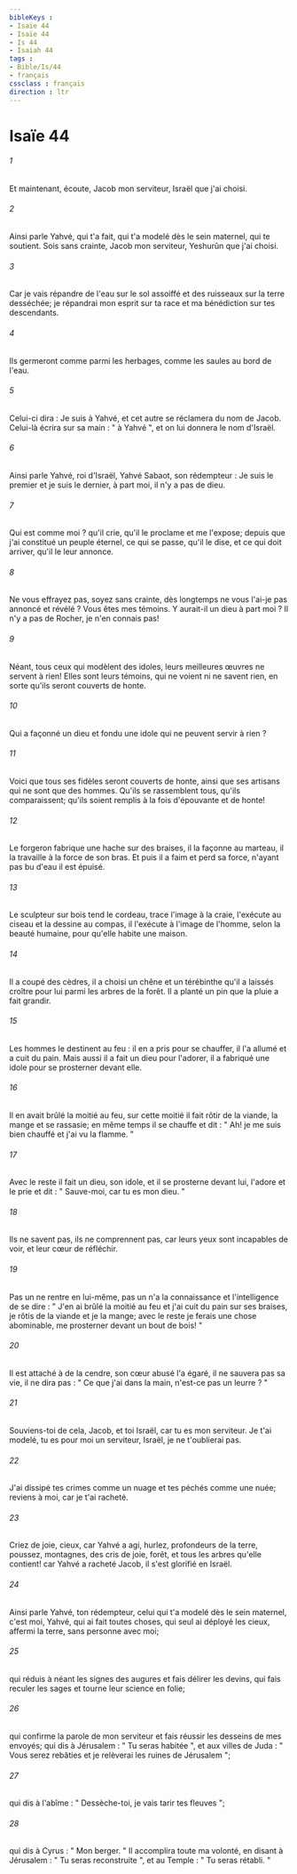 ```yaml
---
bibleKeys : 
- Isaïe 44
- Isaïe 44
- Is 44
- Isaiah 44
tags : 
- Bible/Is/44
- français
cssclass : français
direction : ltr
---
```


# Isaïe 44

###### 1
Et maintenant, écoute, Jacob mon serviteur, Israël que j'ai choisi. 
###### 2
Ainsi parle Yahvé, qui t'a fait, qui t'a modelé dès le sein maternel, qui te soutient. Sois sans crainte, Jacob mon serviteur, Yeshurûn que j'ai choisi. 
###### 3
Car je vais répandre de l'eau sur le sol assoiffé et des ruisseaux sur la terre desséchée; je répandrai mon esprit sur ta race et ma bénédiction sur tes descendants. 
###### 4
Ils germeront comme parmi les herbages, comme les saules au bord de l'eau. 
###### 5
Celui-ci dira : Je suis à Yahvé, et cet autre se réclamera du nom de Jacob. Celui-là écrira sur sa main : " à Yahvé ", et on lui donnera le nom d'Israël. 
###### 6
Ainsi parle Yahvé, roi d'Israël, Yahvé Sabaot, son rédempteur : Je suis le premier et je suis le dernier, à part moi, il n'y a pas de dieu. 
###### 7
Qui est comme moi ? qu'il crie, qu'il le proclame et me l'expose; depuis que j'ai constitué un peuple éternel, ce qui se passe, qu'il le dise, et ce qui doit arriver, qu'il le leur annonce. 
###### 8
Ne vous effrayez pas, soyez sans crainte, dès longtemps ne vous l'ai-je pas annoncé et révélé ? Vous êtes mes témoins. Y aurait-il un dieu à part moi ? Il n'y a pas de Rocher, je n'en connais pas! 
###### 9
Néant, tous ceux qui modèlent des idoles, leurs meilleures œuvres ne servent à rien! Elles sont leurs témoins, qui ne voient ni ne savent rien, en sorte qu'ils seront couverts de honte. 
###### 10
Qui a façonné un dieu et fondu une idole qui ne peuvent servir à rien ? 
###### 11
Voici que tous ses fidèles seront couverts de honte, ainsi que ses artisans qui ne sont que des hommes. Qu'ils se rassemblent tous, qu'ils comparaissent; qu'ils soient remplis à la fois d'épouvante et de honte! 
###### 12
Le forgeron fabrique une hache sur des braises, il la façonne au marteau, il la travaille à la force de son bras. Et puis il a faim et perd sa force, n'ayant pas bu d'eau il est épuisé. 
###### 13
Le sculpteur sur bois tend le cordeau, trace l'image à la craie, l'exécute au ciseau et la dessine au compas, il l'exécute à l'image de l'homme, selon la beauté humaine, pour qu'elle habite une maison. 
###### 14
Il a coupé des cèdres, il a choisi un chêne et un térébinthe qu'il a laissés croître pour lui parmi les arbres de la forêt. Il a planté un pin que la pluie a fait grandir. 
###### 15
Les hommes le destinent au feu : il en a pris pour se chauffer, il l'a allumé et a cuit du pain. Mais aussi il a fait un dieu pour l'adorer, il a fabriqué une idole pour se prosterner devant elle. 
###### 16
Il en avait brûlé la moitié au feu, sur cette moitié il fait rôtir de la viande, la mange et se rassasie; en même temps il se chauffe et dit : " Ah! je me suis bien chauffé et j'ai vu la flamme. " 
###### 17
Avec le reste il fait un dieu, son idole, et il se prosterne devant lui, l'adore et le prie et dit : " Sauve-moi, car tu es mon dieu. " 
###### 18
Ils ne savent pas, ils ne comprennent pas, car leurs yeux sont incapables de voir, et leur cœur de réfléchir. 
###### 19
Pas un ne rentre en lui-même, pas un n'a la connaissance et l'intelligence de se dire : " J'en ai brûlé la moitié au feu et j'ai cuit du pain sur ses braises, je rôtis de la viande et je la mange; avec le reste je ferais une chose abominable, me prosterner devant un bout de bois! " 
###### 20
Il est attaché à de la cendre, son cœur abusé l'a égaré, il ne sauvera pas sa vie, il ne dira pas : " Ce que j'ai dans la main, n'est-ce pas un leurre ? " 
###### 21
Souviens-toi de cela, Jacob, et toi Israël, car tu es mon serviteur. Je t'ai modelé, tu es pour moi un serviteur, Israël, je ne t'oublierai pas. 
###### 22
J'ai dissipé tes crimes comme un nuage et tes péchés comme une nuée; reviens à moi, car je t'ai racheté. 
###### 23
Criez de joie, cieux, car Yahvé a agi, hurlez, profondeurs de la terre, poussez, montagnes, des cris de joie, forêt, et tous les arbres qu'elle contient! car Yahvé a racheté Jacob, il s'est glorifié en Israël. 
###### 24
Ainsi parle Yahvé, ton rédempteur, celui qui t'a modelé dès le sein maternel, c'est moi, Yahvé, qui ai fait toutes choses, qui seul ai déployé les cieux, affermi la terre, sans personne avec moi; 
###### 25
qui réduis à néant les signes des augures et fais délirer les devins, qui fais reculer les sages et tourne leur science en folie; 
###### 26
qui confirme la parole de mon serviteur et fais réussir les desseins de mes envoyés; qui dis à Jérusalem : " Tu seras habitée ", et aux villes de Juda : " Vous serez rebâties et je relèverai les ruines de Jérusalem "; 
###### 27
qui dis à l'abîme : " Dessèche-toi, je vais tarir tes fleuves "; 
###### 28
qui dis à Cyrus : " Mon berger. " Il accomplira toute ma volonté, en disant à Jérusalem : " Tu seras reconstruite ", et au Temple : " Tu seras rétabli. " 
